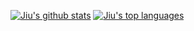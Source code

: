<a href="https://github.com/HanHanpy/github-readme-stats"><img src="https://github-readme-stats.vercel.app/api?username=HanHanpy&show_icons=true&theme=cobalt&include_all_commits=true&count_private=true" alt="Jiu's github stats"/></a>
<a href="https://github.com/anuraghazra/convoychat"><img src="https://github-readme-stats.vercel.app/api/top-langs/?username=HanHanpy&layout=compact&theme=buefy" alt="Jiu's top languages"/></a><br><br />

